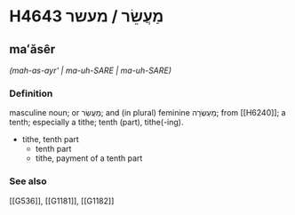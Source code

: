 # H4643 מַעֲשֵׂר / מעשר

## maʻăsêr

_(mah-as-ayr' | ma-uh-SARE | ma-uh-SARE)_

### Definition

masculine noun; or מַעֲשַׂר; and (in plural) feminine מַעַשְׂרָה; from [[H6240]]; a tenth; especially a tithe; tenth (part), tithe(-ing).

- tithe, tenth part
    - tenth part
    - tithe, payment of a tenth part
### See also

[[G536]], [[G1181]], [[G1182]]

